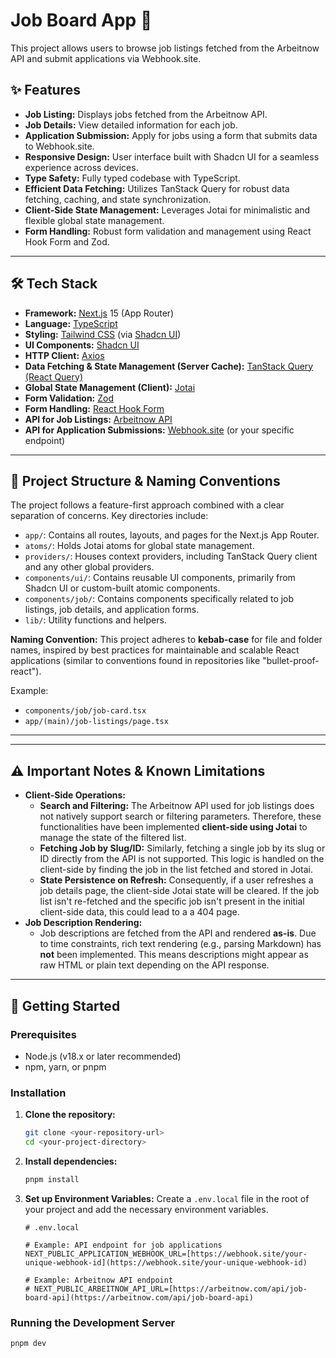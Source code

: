 # Job Board App 🚀

This project allows users to browse job listings fetched from the Arbeitnow API and submit applications via Webhook.site.

## ✨ Features

* **Job Listing:** Displays jobs fetched from the Arbeitnow API.
* **Job Details:** View detailed information for each job.
* **Application Submission:** Apply for jobs using a form that submits data to Webhook.site.
* **Responsive Design:** User interface built with Shadcn UI for a seamless experience across devices.
* **Type Safety:** Fully typed codebase with TypeScript.
* **Efficient Data Fetching:** Utilizes TanStack Query for robust data fetching, caching, and state synchronization.
* **Client-Side State Management:** Leverages Jotai for minimalistic and flexible global state management.
* **Form Handling:** Robust form validation and management using React Hook Form and Zod.

---

## 🛠️ Tech Stack

* **Framework:** [Next.js](https://nextjs.org/) 15 (App Router)
* **Language:** [TypeScript](https://www.typescriptlang.org/)
* **Styling:** [Tailwind CSS](https://tailwindcss.com/) (via [Shadcn UI](https://ui.shadcn.com/))
* **UI Components:** [Shadcn UI](https://ui.shadcn.com/)
* **HTTP Client:** [Axios](https://axios-http.com/)
* **Data Fetching & State Management (Server Cache):** [TanStack Query (React Query)](https://tanstack.com/query/latest)
* **Global State Management (Client):** [Jotai](https://jotai.org/)
* **Form Validation:** [Zod](https://zod.dev/)
* **Form Handling:** [React Hook Form](https://react-hook-form.com/)
* **API for Job Listings:** [Arbeitnow API](https://arbeitnow.com/api)
* **API for Application Submissions:** [Webhook.site](https://webhook.site/) (or your specific endpoint)

---

## 📁 Project Structure & Naming Conventions

The project follows a feature-first approach combined with a clear separation of concerns. Key directories include:

* `app/`: Contains all routes, layouts, and pages for the Next.js App Router.
* `atoms/`: Holds Jotai atoms for global state management.
* `providers/`: Houses context providers, including TanStack Query client and any other global providers.
* `components/ui/`: Contains reusable UI components, primarily from Shadcn UI or custom-built atomic components.
* `components/job/`: Contains components specifically related to job listings, job details, and application forms.
* `lib/`: Utility functions and helpers.

**Naming Convention:**
This project adheres to **kebab-case** for file and folder names, inspired by best practices for maintainable and scalable React applications (similar to conventions found in repositories like "bullet-proof-react").

Example:
* `components/job/job-card.tsx`
* `app/(main)/job-listings/page.tsx`

---

---

## ⚠️ Important Notes & Known Limitations

* **Client-Side Operations:**
    * **Search and Filtering:** The Arbeitnow API used for job listings does not natively support search or filtering parameters. Therefore, these functionalities have been implemented **client-side using Jotai** to manage the state of the filtered list.
    * **Fetching Job by Slug/ID:** Similarly, fetching a single job by its slug or ID directly from the API is not supported. This logic is handled on the client-side by finding the job in the list fetched and stored in Jotai.
    * **State Persistence on Refresh:** Consequently, if a user refreshes a job details page, the client-side Jotai state will be cleared. If the job list isn't re-fetched and the specific job isn't present in the initial client-side data, this could lead to a a 404 page.
* **Job Description Rendering:**
    * Job descriptions are fetched from the API and rendered **as-is**. Due to time constraints, rich text rendering (e.g., parsing Markdown) has **not** been implemented. This means descriptions might appear as raw HTML or plain text depending on the API response.

---

## 🚀 Getting Started

### Prerequisites

* Node.js (v18.x or later recommended)
* npm, yarn, or pnpm

### Installation

1.  **Clone the repository:**
    ```bash
    git clone <your-repository-url>
    cd <your-project-directory>
    ```

2.  **Install dependencies:**
    ```bash
    pnpm install
    ```

3.  **Set up Environment Variables:**
    Create a `.env.local` file in the root of your project and add the necessary environment variables.

    ```plaintext
    # .env.local

    # Example: API endpoint for job applications
    NEXT_PUBLIC_APPLICATION_WEBHOOK_URL=[https://webhook.site/your-unique-webhook-id](https://webhook.site/your-unique-webhook-id)

    # Example: Arbeitnow API endpoint
    # NEXT_PUBLIC_ARBEITNOW_API_URL=[https://arbeitnow.com/api/job-board-api](https://arbeitnow.com/api/job-board-api)

### Running the Development Server

```bash
pnpm dev